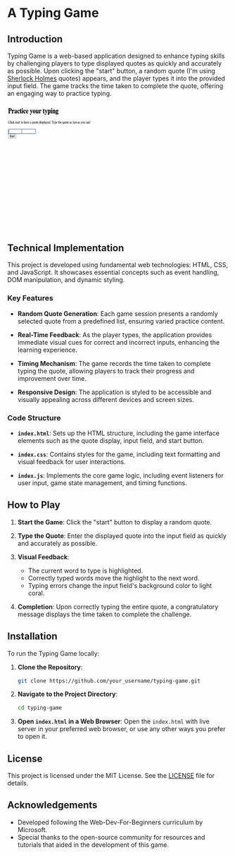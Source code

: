 # A Typing Game

## Introduction

Typing Game is a web-based application designed to enhance typing skills by challenging players to type displayed quotes as quickly and accurately as possible. Upon clicking the "start" button, a random quote (I'm using [Sherlock Holmes](https://en.wikipedia.org/wiki/Sherlock_Holmes) quotes) appears, and the player types it into the provided input field. The game tracks the time taken to complete the quote, offering an engaging way to practice typing.

![demo](external_resources\demo.gif)

## Technical Implementation

This project is developed using fundamental web technologies: HTML, CSS, and JavaScript. It showcases essential concepts such as event handling, DOM manipulation, and dynamic styling.

### Key Features

- **Random Quote Generation**: Each game session presents a randomly selected quote from a predefined list, ensuring varied practice content.

- **Real-Time Feedback**: As the player types, the application provides immediate visual cues for correct and incorrect inputs, enhancing the learning experience.

- **Timing Mechanism**: The game records the time taken to complete typing the quote, allowing players to track their progress and improvement over time.

- **Responsive Design**: The application is styled to be accessible and visually appealing across different devices and screen sizes.

### Code Structure

- **`index.html`**: Sets up the HTML structure, including the game interface elements such as the quote display, input field, and start button.

- **`index.css`**: Contains styles for the game, including text formatting and visual feedback for user interactions.

- **`index.js`**: Implements the core game logic, including event listeners for user input, game state management, and timing functions.

## How to Play

1. **Start the Game**: Click the "start" button to display a random quote.

2. **Type the Quote**: Enter the displayed quote into the input field as quickly and accurately as possible.

3. **Visual Feedback**:
   - The current word to type is highlighted.
   - Correctly typed words move the highlight to the next word.
   - Typing errors change the input field's background color to light coral.

4. **Completion**: Upon correctly typing the entire quote, a congratulatory message displays the time taken to complete the challenge.

## Installation

To run the Typing Game locally:

1. **Clone the Repository**:
   ```bash
   git clone https://github.com/your_username/typing-game.git

2. **Navigate to the Project Directory**:
    ```bash
    cd typing-game

3. **Open `index.html` in a Web Browser**: Open the `index.html` with live server in your preferred web browser, or use any other ways you prefer to open it.

## License

This project is licensed under the MIT License. See the [LICENSE](LICENSE) file for details.

## Acknowledgements

- Developed following the Web-Dev-For-Beginners curriculum by Microsoft.
- Special thanks to the open-source community for resources and tutorials that aided in the development of this game.